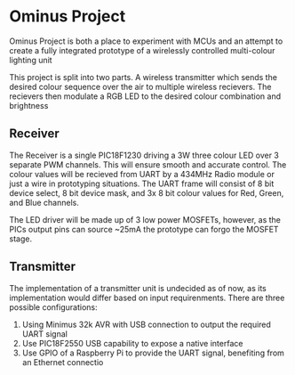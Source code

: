Ominus Project
==============

Ominus Project is both a place to experiment with MCUs and an attempt to create a fully integrated prototype
of a wirelessly controlled multi-colour lighting unit

This project is split into two parts. A wireless transmitter which sends the desired colour sequence over the air
to multiple wireless recievers. The recievers then modulate a RGB LED to the desired colour combination and brightness

Receiver
--------

The Receiver is a single PIC18F1230 driving a 3W three colour LED over 3 separate PWM channels. This will ensure smooth and accurate control.
The colour values will be recieved from UART by a 434MHz Radio module or just a wire in prototyping situations. The UART frame will
consist of 8 bit device select, 8 bit device mask, and 3x 8 bit colour values for Red, Green, and Blue channels.

The LED driver will be made up of 3 low power MOSFETs, however, as the PICs output pins can source ~25mA the prototype can forgo the MOSFET stage.

Transmitter
-----------

The implementation of a transmitter unit is undecided as of now, as its implementation would differ based on input requirenments.
There are three possible configurations:

1. Using Minimus 32k AVR with USB connection to output the required UART signal
1. Use PIC18F2550 USB capability to expose a native interface
1. Use GPIO of a Raspberry Pi to provide the UART signal, benefiting from an Ethernet connectio



